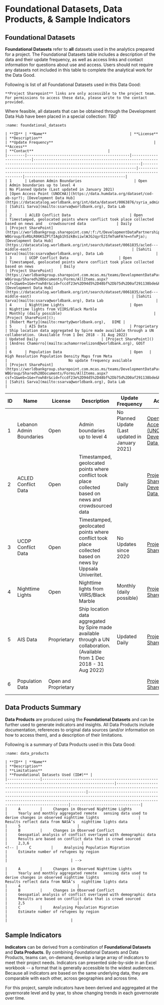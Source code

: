 # Foundational Datasets, Data Products, & Sample Indicators

## Foundational Datasets

**Foundational Datasets** refer to **all** datasets used in the analytics prepared for a project. The Foundational Datasets table includes a description of the data and their update frequency, as well as access links and contact information for questions about use and access. Users should not require any datasets not included in this table to complete the analytical work for the Data Good.

Following is list of all Foundational Datasets used in this Data Good:

```{note}
**Project Sharepoint** links are only accessible to the project team. For permissions to access these data, please write to the contact provided.
```

Where feasible, all datasets that can be obtained through the Development Data Hub have been placed in a special collection: *TBD*

```{table}
:name: foundational_datasets

| **ID** | **Name**                                      | **License**            | **Description**                                                                                                       | **Update Frequency**                                              | **Access**                                                                            | **Contact**                                  |
|--------|-----------------------------------------------|------------------------|-----------------------------------------------------------------------------------------------------------------------|-------------------------------------------------------------------|---------------------------------------------------------------------------------------|----------------------------------------------|
| 1      | Lebanon Admin Boundaries                        | Open                   | Admin boundaries up to level 4                                                                                        | No Planned Update (Last updated in January 2021)                                      | [Open Access Point (UNOCHA)](https://data.humdata.org/dataset/cod-ab-syr?); [Development Data Hub](https://datacatalog.worldbank.org/int/data/dataset/0063876/syria_administrative_boundaries)                                      | [Sahiti Sarva](mailto:ssarva@worldbank.org), Data Lab                     |
| 2      | ACLED Conflict Data                           | Open                   | Timestamped, geolocated points where conflict took place collected based on news and   crowdsourced data              | Daily                                                             | [Project SharePoint](https://worldbankgroup.sharepoint.com/:f:/t/DevelopmentDataPartnershipCommunity-WBGroup/EvRbLR06KSZPlfIAgb1h5zkBviiwlWJGJqyrE21fmTumFA?e=nfxPja); [Development Data Hub](https://datacatalog.worldbank.org/int/search/dataset/0061835/acled---middle-east)                                              | [Sahiti Sarva](mailto:ssarva@worldbank.org), Data Lab                        |
| 3      | UCDP Conflict Data                       | Open                   | Timestamped, geolocated points where conflict took place collected based on news            | Daily                                                             | [Project SharePoint](https://worldbankgroup.sharepoint.com.mcas.ms/teams/DevelopmentDataPartnershipCommunity-WBGroup/Shared%20Documents/Forms/AllItems.aspx?csf=1&web=1&e=Yvwh8r&cid=fccdf23e%2D94d5%2D48bf%2Db75d%2D0af291138bde&FolderCTID=0x012000CFAB9FF0F938A64EBB297E7E16BDFCFD&id=%2Fteams%2FDevelopmentDataPartnershipCommunity%2DWBGroup%2FShared%20Documents%2FProjects%2FData%20Lab%2FLebanon%20Economic%20Analytics%2FData%2Fconflicts%2Fucdp%2Dconflict%2Ddata&viewid=80cdadb3%2D8bb3%2D47ae%2D8b18%2Dc1dd89c373c5); [Development Data Hub](https://datacatalog.worldbank.org/int/search/dataset/0061835/acled---middle-east)                                              | [Sahiti Sarva](mailto:ssarva@worldbank.org), Data Lab                        |
| 4      | Nighttime Lights                              | Open                   | Nighttime lights from VIIRS/Black Marble                                                                              | Monthly (daily possible)                                          | [Project SharePoint]();                                               | [Robert Marty](mailto:rmarty@worldbank.org),   DIME |
| 5      | AIS Data                                      | Proprietary            | Ship location data aggregated by Spire made available through a UN collaboration. (Available from 1 Dec 2018 - 31 Aug 2022)                                    | Updated Daily                             | [Project SharePoint]()                                                                    | [Andres Chamorro](mailto:achamorroelizond@worldbank.org), GOST                        |
| 6      | Population Data                               | Open   |   High Resolution Population Density Maps from Meta                        |                            No update frequency available                          | [Project SharePoint](https://worldbankgroup.sharepoint.com.mcas.ms/teams/DevelopmentDataPartnershipCommunity-WBGroup/Shared%20Documents/Forms/AllItems.aspx?csf=1&web=1&e=Yvwh8r&cid=fccdf23e%2D94d5%2D48bf%2Db75d%2D0af291138bde&FolderCTID=0x012000CFAB9FF0F938A64EBB297E7E16BDFCFD&id=%2Fteams%2FDevelopmentDataPartnershipCommunity%2DWBGroup%2FShared%20Documents%2FProjects%2FData%20Lab%2FLebanon%20Economic%20Analytics%2FData%2Fpopulation%2Fmeta%2Dhigh%2Dresolution%2Dpopulation%2Ddensity%2F2023&viewid=80cdadb3%2D8bb3%2D47ae%2D8b18%2Dc1dd89c373c5);                                         | [Sahiti Sarva](mailto:ssarva@worldbank.org), Data Lab                     |               
```
| **ID** | **Name**                 | **License**            | **Description**                                                                                                             | **Update Frequency**                             | **Access**                                                                                                                                                                                                                                                                                                    | **Contact**                                                    |
| ------ | ------------------------ | ---------------------- | --------------------------------------------------------------------------------------------------------------------------- | ------------------------------------------------ | ------------------------------------------------------------------------------------------------------------------------------------------------------------------------------------------------------------------------------------------------------------------------------------------------------------- | -------------------------------------------------------------- |
| 1      | Lebanon Admin Boundaries | Open                   | Admin boundaries up to level 4                                                                                              | No Planned Update (Last updated in January 2021) | [Open Access Point (UNOCHA)](https://data.humdata.org/dataset/cod-ab-syr?); [Development Data Hub](https://datacatalog.worldbank.org/int/data/dataset/0063876/syria_administrative_boundaries)                                                                                                                | [Sahiti Sarva](mailto:ssarva@worldbank.org), Data Lab          |
| 2      | ACLED Conflict Data      | Open                   | Timestamped, geolocated points where conflict took place collected based on news and   crowdsourced data                    | Daily                                            | [Project SharePoint](https://worldbankgroup.sharepoint.com/:f:/t/DevelopmentDataPartnershipCommunity-WBGroup/EvRbLR06KSZPlfIAgb1h5zkBviiwlWJGJqyrE21fmTumFA?e=nfxPja); [Development Data Hub](https://datacatalog.worldbank.org/int/search/dataset/0061835/acled---middle-east)                               | [Sahiti Sarva](mailto:ssarva@worldbank.org), Data Lab          |
| 3      | UCDP Conflict Data       | Open                   | Timestamped, geolocated points where conflict took place collected based on news by Uppsala Univeritet.                     | No Updates since 2020                                           | [Project SharePoint](https://worldbankgroup.sharepoint.com/:x:/r/teams/DevelopmentDataPartnershipCommunity-WBGroup/Shared%20Documents/Projects/Data%20Lab/Lebanon%20Economic%20Analytics/Data/conflicts/ucdp-conflict-data/gedevents-2023-08-23.csv?d=wa623dba0102b4a1abffbb507314860d8&csf=1&web=1&e=CTQUzT) | Holly Krambeck, Data Lab                                       |
| 4      | Nighttime Lights         | Open                   | Nighttime lights from VIIRS/Black Marble                                                                                    | Monthly (daily possible)                         | [Project SharePoint]();                                                                                                                                                                                                                                                                                       | [Robert Marty](mailto:rmarty@worldbank.org),   DIME            |
| 5      | AIS Data                 | Proprietary            | Ship location data aggregated by Spire made available through a UN collaboration. (Available from 1 Dec 2018 - 31 Aug 2022) | Updated Daily                                    | [Project SharePoint]()                                                                                                                                                                                                                                                                                        | [Andres Chamorro](mailto:achamorroelizond@worldbank.org), GOST |
| 6      | Population Data          | Open   and Proprietary |                                                                                                                             |                                                  | [Project SharePoint]();                                                                                                                                                                                                                                                                                       | [Sahiti Sarva](mailto:ssarva@worldbank.org), Data Lab          |

## Data Products Summary

**Data Products** are produced using the **Foundational Datasets** and can be further used to generate indicators and insights. All Data Products include documentation, references to original data sources (and/or information on how to access them), and a description of their limitations.

Following is a summary of Data Products used in this Data Good:

```{table}
:name: data_products

| **ID** | **Name**                                                                                       | **Description**                                                                                                       | **Limitations**                                                                                                                                                                                  | **Foundational Datasets Used (ID#)** |
|---------------|-------------------------------------------------------------------------------------------------------|------------------------------------------------------------------------------------------------------------------------------|---------------------------------------------------------------------------------------------------------------------------------------------------------------------------------------------------------|--------------------------------|
|     A         |     Changes in Observed Nighttime Lights                                                              |     Yearly and monthly aggregated remote   sensing data used to derive changes in observed nighttime lights                  |     Results reflect data from NASA’s   nighttime lights data                                                                                                                                            |     5                          |
|     B         |     Changes in Observed Conflict                                                               |     Geospatial analysis of conflict overlayed with demographic data                                                 |     Results are based on conflict data that is crowd sourced                                                                                         |     2,3,6                        |
<!-- |     C         |     Analysing Population Migration                                                              |     Estimate number of refugees by region                                                |                                                                                             |                             | -->

|     A         |     Changes in Observed Nighttime Lights                                                              |     Yearly and monthly aggregated remote   sensing data used to derive changes in observed nighttime lights                  |     Results reflect data from NASA’s   nighttime lights data                                                                                                                                            |     4                          |
|     B         |     Changes in Observed Conflict                                                               |     Geospatial analysis of conflict overlayed with demographic data                                                 |     Results are based on conflict data that is crowd sourced                                                                                         |     2,5                        |
|     C         |     Analysing Population Migration                                                              |     Estimate number of refugees by region                                                |                                                                                             |                             |
```

## Sample Indicators

**Indicators** can be derived from a combination of **Foundational Datasets** and **Data Products**. By combining Foundational Datasets and Data Products, teams can, on-demand, develop a large array of indicators to meet their project needs. Indicators can presented side-by-side in an Excel workbook -- a format that is generally accessible to the widest audiences.  Because all indicators are based on the same underlying data, they are comparable with each other, across geographies and across time.

For this project, sample indicators have been derived and aggregated at the governorate level and by year, to show changing trends in each governorate over time. 

```

```
